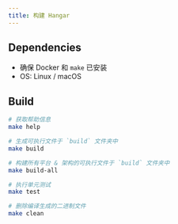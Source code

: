 ```yaml
---
title: 构建 Hangar
---
```


## Dependencies

- 确保 Docker 和 `make` 已安装
- OS: Linux / macOS

## Build

```sh
# 获取帮助信息
make help

# 生成可执行文件于 `build` 文件夹中
make build

# 构建所有平台 & 架构的可执行文件于 `build` 文件夹中
make build-all

# 执行单元测试
make test

# 删除编译生成的二进制文件
make clean
```
